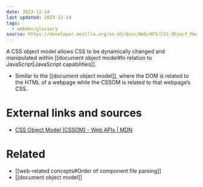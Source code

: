 ```yaml
---
date: 2023-12-14
last updated: 2023-12-14
tags:
  - webdev/glossary
source: https://developer.mozilla.org/en-US/docs/Web/API/CSS_Object_Model
---
```


A CSS object model allows CSS to be dynamically changed and manipulated within [[document object model#In relation to JavaScript|JavaScript capabilities]].
- Similar to the [[document object model]], where the DOM is related to the HTML of a webpage while the CSSOM is related to that webpage’s CSS.
# External links and sources
- [CSS Object Model (CSSOM) - Web APIs | MDN](https://developer.mozilla.org/en-US/docs/Web/API/CSS_Object_Model)
# Related
- [[web-related concepts#Order of component file parsing]]
- [[document object model]]